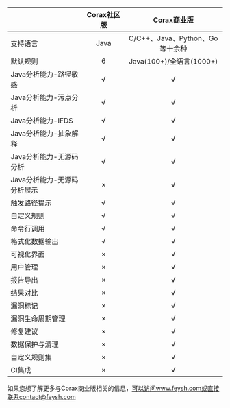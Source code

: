 ||Corax社区版|Corax商业版|
|------------------|:--:|:--:|
|支持语言|Java|C/C++、Java、Python、Go等十余种|
|默认规则|6|Java(100+)/全语言(1000+)|
|Java分析能力-路径敏感|√|√|
|Java分析能力-污点分析|√|√|
|Java分析能力-IFDS|√|√|
|Java分析能力-抽象解释|√|√|
|Java分析能力-无源码分析|√|√|
|Java分析能力-无源码分析展示|×|√|
|触发路径提示|√|√|
|自定义规则|√|√|
|命令行调用|√|√|
|格式化数据输出|√|√|
|可视化界面|×|√|
|用户管理|×|√|
|报告导出|×|√|
|结果对比|×|√|
|漏洞标记|×|√|
|漏洞生命周期管理|×|√|
|修复建议|×|√|
|数据保护与清理|×|√|
|自定义规则集|×|√|
|CI集成|×|√|

如果您想了解更多与Corax商业版相关的信息，可以访问www.feysh.com或直接联系contact@feysh.com
